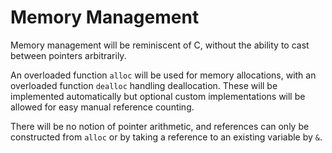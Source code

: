 # Memory Management

Memory management will be reminiscent of C, without the ability to cast between pointers arbitrarily.

An overloaded function `alloc` will be used for memory allocations, with an overloaded function `dealloc` handling deallocation. These will be implemented automatically but optional custom implementations will be allowed for easy manual reference counting.

There will be no notion of pointer arithmetic, and references can only be constructed from `alloc` or by taking a reference to an existing variable by `&`.
